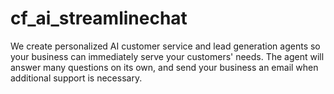 # cf_ai_streamlinechat
We create personalized AI customer service and lead generation agents so your business can immediately serve your customers' needs. The agent will answer many questions on its own, and send your business an email when additional support is necessary.
